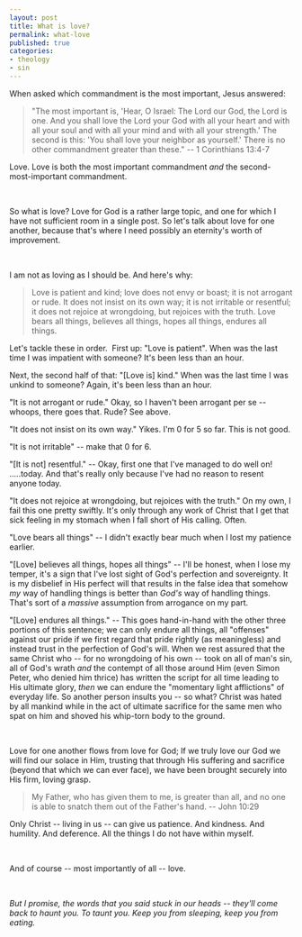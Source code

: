 ```yaml
---
layout: post
title: What is love?
permalink: what-love
published: true
categories:
- theology
- sin
---
```


When asked which commandment is the most important, Jesus answered:

> "The most important is, 'Hear, O Israel: The Lord
> our God, the Lord is one. And you shall love
> the Lord your God with all your heart and with all your soul and with
> all your mind and with all your strength.' The second is this: 'You 
> shall love your neighbor as yourself.' There is no other commandment 
> greater than these." -- 1 Corinthians 13:4-7

Love. Love is both the most important commandment *and* the
second-most-important commandment.

 

So what is love? Love for God is a rather large topic, and one for which
I have not sufficient room in a single post. So let's talk about love
for one another, because that's where I need possibly an eternity's
worth of improvement.

 

I am not as loving as I should be. And here's why:

> Love is patient and kind; love does not envy or boast; it is not
> arrogant or rude. It does not insist on its own way; it is not
> irritable or resentful; it does not rejoice at
> wrongdoing, but rejoices with the truth. Love bears all things, 
> believes all things, hopes all things, endures all things.

Let's tackle these in order.  First up: "Love is patient". When was the
last time I was impatient with someone? It's been less than an hour.

Next, the second half of that: "\[Love is\] kind." When was the last
time I was unkind to someone? Again, it's been less than an hour.

"It is not arrogant or rude." Okay, so I haven't been arrogant per se --
whoops, there goes that. Rude? See above.

"It does not insist on its own way." Yikes. I'm 0 for 5 so far. This is
not good.

"It is not irritable" -- make that 0 for 6.

"\[It is not\] resentful." -- Okay, first one that I've managed to do
well on! .....today. And that's really only because I've had no reason
to resent anyone today.

"It does not rejoice at wrongdoing, but rejoices with the truth." On my
own, I fail this one pretty swiftly. It's only through any work of
Christ that I get that sick feeling in my stomach when I fall short of
His calling. Often.

"Love bears all things" -- I didn't exactly bear much when I lost my
patience earlier.

"\[Love\] believes all things, hopes all things" -- I'll be honest, when
I lose my temper, it's a sign that I've lost sight of God's perfection
and sovereignty. It is my disbelief in His perfect will that results in
the false idea that somehow *my* way of handling things is better than
*God's* way of handling things. That's sort of a *massive* assumption
from arrogance on my part.

"\[Love\] endures all things." -- This goes hand-in-hand with the other
three portions of this sentence; we can only endure all things, all
"offenses" against our pride if we first regard that pride rightly (as
meaningless) and instead trust in the perfection of God's will. When we
rest assured that the same Christ who -- for no wrongdoing of his own --
took on all of man's sin, all of God's wrath *and* the contempt of all
those around Him (even Simon Peter, who denied him thrice) has written
the script for all time leading to His ultimate glory, *then* we can
endure the "momentary light afflictions" of everyday life. So another
person insults you -- so what? Christ was hated by all mankind while 
in the act of ultimate sacrifice for the same men who spat on him and 
shoved his whip-torn body to the ground.

 

Love for one another flows from love for God; If we truly love our God
we will find our solace in Him, trusting that through His suffering and
sacrifice (beyond that which we can ever face), we have been brought
securely into His firm, loving grasp.

> My Father, who has given them to me, is greater than all, and no 
> one is able to snatch them out of the Father's hand. -- John 10:29

Only Christ -- living in us -- can give us patience. And kindness. 
And humility. And deference. All the things I do not have within myself.

 

And of course -- most importantly of all -- love.

 

*But I promise, the words that you said
stuck in our heads -- they'll come back to haunt you. To taunt you. 
Keep you from sleeping, keep you from eating.*


